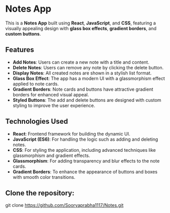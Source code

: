 # Notes App

This is a **Notes App** built using **React**, **JavaScript**, and **CSS**, featuring a visually appealing design with **glass box effects**, **gradient borders**, and **custom buttons**.

## Features

- **Add Notes**: Users can create a new note with a title and content.
- **Delete Notes**: Users can remove any note by clicking the delete button.
- **Display Notes**: All created notes are shown in a stylish list format.
- **Glass Box Effect**: The app has a modern UI with a glassmorphism effect applied to note cards.
- **Gradient Borders**: Note cards and buttons have attractive gradient borders for enhanced visual appeal.
- **Styled Buttons**: The add and delete buttons are designed with custom styling to improve the user experience.

## Technologies Used

- **React**: Frontend framework for building the dynamic UI.
- **JavaScript (ES6)**: For handling the logic such as adding and deleting notes.
- **CSS**: For styling the application, including advanced techniques like glassmorphism and gradient effects.
- **Glassmorphism**: For adding transparency and blur effects to the note cards.
- **Gradient Borders**: To enhance the appearance of buttons and boxes with smooth color transitions.

##  Clone the repository:
   
   git clone https://github.com/Sooryaprabha1117/Notes.git

